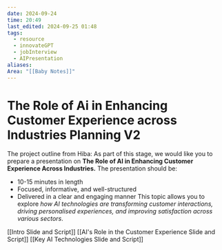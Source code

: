 ```yaml
---
date: 2024-09-24
time: 20:49
last_edited: 2024-09-25 01:48
tags:
  - resource
  - innovateGPT
  - jobInterview
  - AIPresentation
aliases: 
Area: "[[Baby Notes]]"
---
```

# The Role of Ai in Enhancing Customer Experience across Industries Planning V2
The project outline from Hiba:
As part of this stage, we would like you to prepare a presentation on **The Role of AI in Enhancing Customer Experience Across Industries.** The presentation should be:
- 10-15 minutes in length
- Focused, informative, and well-structured
- Delivered in a clear and engaging manner
This topic allows you to explore *how AI technologies are transforming customer interactions, driving personalised experiences, and improving satisfaction across various sectors*.

[[Intro Slide and Script]]
[[AI's Role in the Customer Experience Slide and Script]]
[[Key AI Technologies Slide and Script]]
